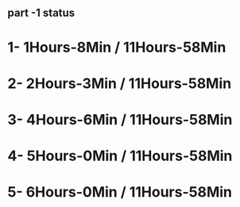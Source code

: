 ## part -1 status

# 1- 1Hours-8Min / 11Hours-58Min
# 2- 2Hours-3Min / 11Hours-58Min
# 3- 4Hours-6Min / 11Hours-58Min
# 4- 5Hours-0Min / 11Hours-58Min
# 5- 6Hours-0Min / 11Hours-58Min


